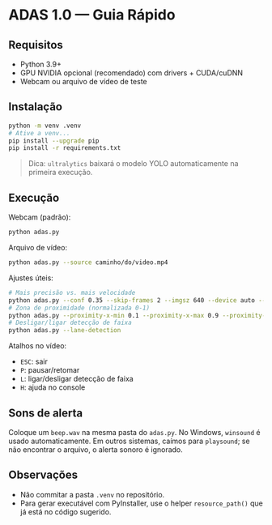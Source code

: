 # ADAS 1.0 — Guia Rápido

## Requisitos
- Python 3.9+
- GPU NVIDIA opcional (recomendado) com drivers + CUDA/cuDNN
- Webcam ou arquivo de vídeo de teste

## Instalação
```bash
python -m venv .venv
# Ative a venv...
pip install --upgrade pip
pip install -r requirements.txt
```
> Dica: `ultralytics` baixará o modelo YOLO automaticamente na primeira execução.

## Execução
Webcam (padrão):
```bash
python adas.py
```

Arquivo de vídeo:
```bash
python adas.py --source caminho/do/video.mp4
```

Ajustes úteis:
```bash
# Mais precisão vs. mais velocidade
python adas.py --conf 0.35 --skip-frames 2 --imgsz 640 --device auto --half
# Zona de proximidade (normalizada 0-1)
python adas.py --proximity-x-min 0.1 --proximity-x-max 0.9 --proximity-y-min 0.3 --proximity-y-max 0.8
# Desligar/ligar detecção de faixa
python adas.py --lane-detection
```

Atalhos no vídeo:
- `ESC`: sair
- `P`: pausar/retomar
- `L`: ligar/desligar detecção de faixa
- `H`: ajuda no console

## Sons de alerta
Coloque um `beep.wav` na mesma pasta do `adas.py`. No Windows, `winsound` é usado automaticamente. Em outros sistemas, caímos para `playsound`; se não encontrar o arquivo, o alerta sonoro é ignorado.

## Observações
- Não commitar a pasta `.venv` no repositório.
- Para gerar executável com PyInstaller, use o helper `resource_path()` que já está no código sugerido.
